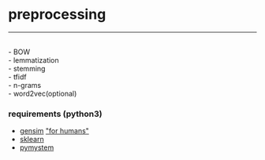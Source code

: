 # preprocessing
----
<br>
- BOW <br>
- lemmatization <br> 
- stemming <br>
- tfidf <br>
- n-grams <br>
- word2vec(optional) <br>

### requirements (python3)
- [gensim](https://radimrehurek.com/gensim/tut1.html#from-strings-to-vectors) ["for humans"](https://webdevblog.ru/gensim-rukovodstvo-dlya-nachinajushhih/) <br>
- [sklearn](https://scikit-learn.org/stable/modules/generated/sklearn.feature_extraction.text.TfidfVectorizer.html) <br>
- [pymystem](https://pypi.org/project/pymystem3/)
